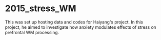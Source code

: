 # 2015_stress_WM

This was set up hosting data and codes for Haiyang's project. In this project, 
he aimed to investigate how anxiety modulates effects of stress on prefrontal WM processing.
